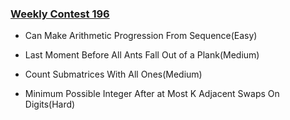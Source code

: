 ### [Weekly Contest 196](https://leetcode.com/contest/weekly-contest-196)

- Can Make Arithmetic Progression From Sequence(Easy)

- Last Moment Before All Ants Fall Out of a Plank(Medium)

- Count Submatrices With All Ones(Medium)

- Minimum Possible Integer After at Most K Adjacent Swaps On Digits(Hard)
